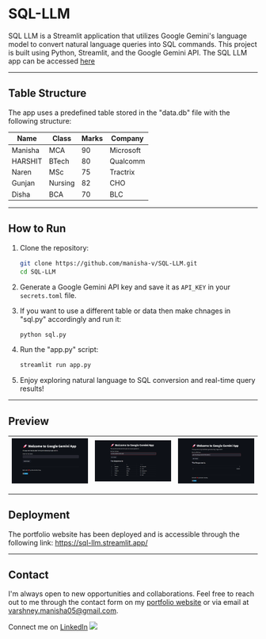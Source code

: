 # SQL-LLM 

SQL LLM is a Streamlit application that utilizes Google Gemini's language model to convert natural language queries into SQL commands. This project is built using Python, Streamlit, and the Google Gemini API. The SQL LLM app can be accessed [here](https://sql-llm.streamlit.app/)

---

## Table Structure

The app uses a predefined table stored in the "data.db" file with the following structure:

| Name     | Class   | Marks | Company   |
|----------|---------|-------|-----------|
| Manisha  | MCA     | 90    | Microsoft|
| HARSHIT  | BTech   | 80    | Qualcomm |
| Naren    | MSc     | 75    | Tractrix  |
| Gunjan   | Nursing | 82    | CHO      |
| Disha    | BCA     | 70    | BLC      |

---

## How to Run

1. Clone the repository:
   ```bash
   git clone https://github.com/manisha-v/SQL-LLM.git
   cd SQL-LLM
   ```

2. Generate a Google Gemini API key and save it as `API_KEY` in your `secrets.toml` file.

3. If you want to use a different table or data then make chnages in "sql.py" accordingly and run it:
   ```bash
   python sql.py
   ```

4. Run the "app.py" script:
   ```bash
   streamlit run app.py
   ```

5. Enjoy exploring natural language to SQL conversion and real-time query results!

---

## Preview

| ![Preview Image 1](images/img1.png) | ![Preview Image 2](images/img2.png) | ![Preview Image 3](images/img3.png) |
|---------|-------------|-----------|

---

## Deployment

The portfolio website has been deployed and is accessible through the following link: https://sql-llm.streamlit.app/

---

## Contact

I'm always open to new opportunities and collaborations. Feel free to reach out to me through the contact form on my [portfolio website](https://manisha-v.github.io/portfolio/) or via email at [varshney.manisha05@gmail.com](mailto:varshney.manisha05@gmailcom).

Connect me on [LinkedIn](https://www.linkedin.com/in/manisha-varshney-914646191/) <img src="https://cdn.iconscout.com/icon/free/png-256/linkedin-162-498418.png" width="15"> 
